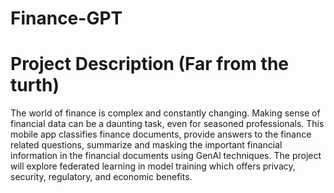# Finance-GPT

# Project Description (Far from the turth)
The world of finance is complex and constantly changing.
Making sense of financial data can be a daunting task, even for seasoned professionals. This mobile app classifies finance documents, provide answers to the finance related questions, summarize and masking the important financial information in the financial documents using GenAl techniques. The project will explore federated learning in model training which offers privacy, security, regulatory, and economic benefits.
